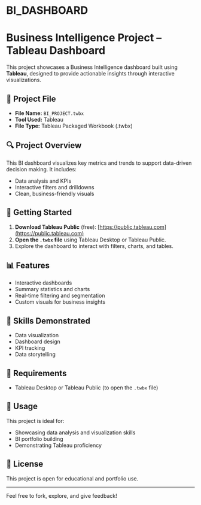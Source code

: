 # BI_DASHBOARD
# Business Intelligence Project – Tableau Dashboard

This project showcases a Business Intelligence dashboard built using **Tableau**, designed to provide actionable insights through interactive visualizations.

## 📁 Project File

- **File Name:** `BI_PROJECT.twbx`
- **Tool Used:** Tableau
- **File Type:** Tableau Packaged Workbook (.twbx)

## 🔍 Project Overview

This BI dashboard visualizes key metrics and trends to support data-driven decision making. It includes:
- Data analysis and KPIs
- Interactive filters and drilldowns
- Clean, business-friendly visuals

## 🚀 Getting Started

1. **Download Tableau Public** (free): [https://public.tableau.com](https://public.tableau.com)
2. **Open the `.twbx` file** using Tableau Desktop or Tableau Public.
3. Explore the dashboard to interact with filters, charts, and tables.

## 📊 Features

- Interactive dashboards
- Summary statistics and charts
- Real-time filtering and segmentation
- Custom visuals for business insights

## 🧠 Skills Demonstrated

- Data visualization
- Dashboard design
- KPI tracking
- Data storytelling

## 📎 Requirements

- Tableau Desktop or Tableau Public (to open the `.twbx` file)

## 📌 Usage

This project is ideal for:
- Showcasing data analysis and visualization skills
- BI portfolio building
- Demonstrating Tableau proficiency

## 📄 License

This project is open for educational and portfolio use.

---

Feel free to fork, explore, and give feedback!
